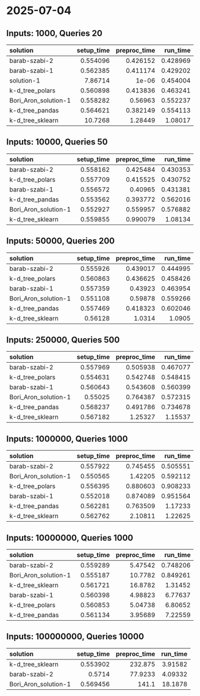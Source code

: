 # 2025-07-04

## Inputs: 1000, Queries 20

| solution             |   setup_time |   preproc_time |   run_time |
|:---------------------|-------------:|---------------:|-----------:|
| barab-szabi-2        |     0.554096 |       0.426152 |   0.428969 |
| barab-szabi-1        |     0.562385 |       0.411174 |   0.429202 |
| solution-1           |     7.86714  |       1e-06    |   0.454004 |
| k-d_tree_polars      |     0.560898 |       0.413836 |   0.463241 |
| Bori_Aron_solution-1 |     0.558282 |       0.56963  |   0.552237 |
| k-d_tree_pandas      |     0.564621 |       0.382149 |   0.554113 |
| k-d_tree_sklearn     |    10.7268   |       1.28449  |   1.08017  |

## Inputs: 10000, Queries 50

| solution             |   setup_time |   preproc_time |   run_time |
|:---------------------|-------------:|---------------:|-----------:|
| barab-szabi-2        |     0.558162 |       0.425484 |   0.430353 |
| k-d_tree_polars      |     0.557709 |       0.415525 |   0.430752 |
| barab-szabi-1        |     0.556572 |       0.40965  |   0.431381 |
| k-d_tree_pandas      |     0.553562 |       0.393772 |   0.562016 |
| Bori_Aron_solution-1 |     0.552927 |       0.559957 |   0.576882 |
| k-d_tree_sklearn     |     0.559855 |       0.990079 |   1.08134  |

## Inputs: 50000, Queries 200

| solution             |   setup_time |   preproc_time |   run_time |
|:---------------------|-------------:|---------------:|-----------:|
| barab-szabi-2        |     0.555926 |       0.439017 |   0.444995 |
| k-d_tree_polars      |     0.560863 |       0.436625 |   0.458426 |
| barab-szabi-1        |     0.557359 |       0.43923  |   0.463954 |
| Bori_Aron_solution-1 |     0.551108 |       0.59878  |   0.559266 |
| k-d_tree_pandas      |     0.557469 |       0.418323 |   0.602046 |
| k-d_tree_sklearn     |     0.56128  |       1.0314   |   1.0905   |

## Inputs: 250000, Queries 500

| solution             |   setup_time |   preproc_time |   run_time |
|:---------------------|-------------:|---------------:|-----------:|
| barab-szabi-2        |     0.557969 |       0.505938 |   0.467077 |
| k-d_tree_polars      |     0.554631 |       0.542748 |   0.548415 |
| barab-szabi-1        |     0.560643 |       0.543608 |   0.560399 |
| Bori_Aron_solution-1 |     0.55025  |       0.764387 |   0.572315 |
| k-d_tree_pandas      |     0.568237 |       0.491786 |   0.734678 |
| k-d_tree_sklearn     |     0.567182 |       1.25327  |   1.15537  |

## Inputs: 1000000, Queries 1000

| solution             |   setup_time |   preproc_time |   run_time |
|:---------------------|-------------:|---------------:|-----------:|
| barab-szabi-2        |     0.557922 |       0.745455 |   0.505551 |
| Bori_Aron_solution-1 |     0.550565 |       1.42205  |   0.592112 |
| k-d_tree_polars      |     0.556395 |       0.880603 |   0.908233 |
| barab-szabi-1        |     0.552018 |       0.874089 |   0.951564 |
| k-d_tree_pandas      |     0.562281 |       0.763509 |   1.17233  |
| k-d_tree_sklearn     |     0.562762 |       2.10811  |   1.22625  |

## Inputs: 10000000, Queries 1000

| solution             |   setup_time |   preproc_time |   run_time |
|:---------------------|-------------:|---------------:|-----------:|
| barab-szabi-2        |     0.559289 |        5.47542 |   0.748206 |
| Bori_Aron_solution-1 |     0.555187 |       10.7782  |   0.849261 |
| k-d_tree_sklearn     |     0.561721 |       16.8782  |   1.31452  |
| barab-szabi-1        |     0.560398 |        4.98823 |   6.77637  |
| k-d_tree_polars      |     0.560853 |        5.04738 |   6.80652  |
| k-d_tree_pandas      |     0.561134 |        3.95689 |   7.22559  |

## Inputs: 100000000, Queries 10000

| solution             |   setup_time |   preproc_time |   run_time |
|:---------------------|-------------:|---------------:|-----------:|
| k-d_tree_sklearn     |     0.553902 |       232.875  |    3.91582 |
| barab-szabi-2        |     0.5714   |        77.9233 |    4.09332 |
| Bori_Aron_solution-1 |     0.569456 |       141.1    |   18.1878  |